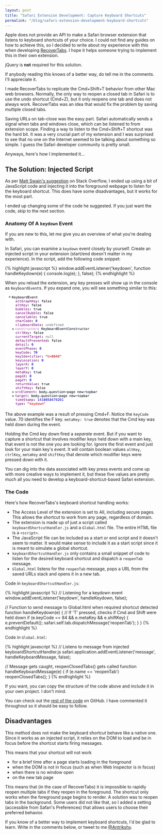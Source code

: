 ```yaml
---
layout: post
title: "Safari Extension Development: Capture Keyboard Shortcuts"
permalink: "/blog/safari-extension-development-keyboard-shortcuts"
---
```


Apple does not provide an API to make a Safari browser extension that listens to keyboard shortcuts of your choice. I could not find any guides on how to achieve this, so I decided to write about my experience with this when developing [RecoverTabs](http://antrikshy.com/Projects/recovertabs.htm). I hope it helps someone trying to implement this in their own extension.

jQuery is **not** required for this solution.

If anybody reading this knows of a better way, do tell me in the comments. I'll appreciate it.

<!--more-->

I made RecoverTabs to replicate the Cmd+Shift+T behavior from other Mac web browsers. Normally, the only way to reopen a closed tab in Safari is to use the undo shortcut (Cmd+Z), but it only reopens one tab and does not always work. RecoverTabs was an idea that would fix the problem by saving multiple closed tabs.

Saving URLs on tab-close was the easy part. Safari automatically sends a signal when tabs and windows close, which can be listened to from extension scope. Finding a way to listen to the Cmd+Shift+T shortcut was the hard bit. It was a very crucial part of my extension and I was surprised to see that no one on the Internet seemed to be talking about something so simple. I guess the Safari developer community is pretty small.

Anyways, here's how I implemented it...

## The Solution: Injected Script

As per [Matt Swain's suggestion](http://stackoverflow.com/a/25350717/2005759) on Stack Overflow, I ended up using a bit of JavaScript code and injecting it into the foreground webpage to listen for the keyboard shortcut. This does have some disadvantages, but it works for the most part.

I ended up changing some of the code he suggested. If you just want the code, skip to the next section.

### Anatomy Of A `keydown` Event

If you are new to this, let me give you an overview of what you're dealing with.

In Safari, you can examine a `keydown` event closely by yourself. Create an injected script in your extension (start/end doesn't matter in my experience). In the script, add the following code snippet: 

{% highlight javascript %}
window.addEventListener('keydown', function handleKeydown(e) {
    console.log(e);
}, false);
{% endhighlight %}

When you reload the extension, any key presses will show up in the console as `KeyboardEvent`s. If you expand one, you will see something similar to this:

![KeyboardEvent](/assets/safari-keyboardevent-example.png)

The above example was a result of pressing Cmd+F. Notice the `keyCode` value. 70 identifies the F key. `metaKey: true` denotes that the Cmd key was held down during the event.

Holding the Cmd key down fired a *separate* event. But if you want to capture a shortcut that involves modifier keys held down with a main key, that event is not the one you are looking for. Ignore the first event and just look for your main key's event. It will contain boolean values `altKey`, `ctrlKey`, `metaKey` and `shiftKey` that denote which modifier keys were pressed down with it.

You can dig into the data associated with key press events and come up with more creative ways to implement it, but these five values are pretty much all you need to develop a keyboard-shortcut-based Safari extension.

### The Code

Here's how RecoverTabs's keyboard shortcut handling works:

* The Access Level of the extension is set to All, including secure pages. This allows the shortcut to work from any page, regardless of domain.
* The extension is made up of just a script called `keyboardShortcutHandler.js` and a `Global.html` file. The entire HTML file is a `<script>`.
* The JavaScript file can be included as a start or end script and it doesn't seem to matter. It would make sense to include it as a start script since it is meant to simulate a global shortcut.
* `keyboardShortcutHandler.js` only contains a small snippet of code to listen for the desired keyboard shortcut and dispatch a `reopenTab` message.
* `Global.html` listens for the `reopenTab` message, pops a URL from the saved URLs stack and opens it in a new tab.

Code in `keyboardShortcutHandler.js`:

{% highlight javascript %}
// Listening for a keydown event
window.addEventListener('keydown', handleKeydown, false);

// Function to send message to Global.html when required shortcut detected
function handleKeydown(e) {
    // If 'T' pressed, checks if Cmd and Shift were held down
    if (e.keyCode == 84 && e.metaKey && e.shiftKey) {
        e.preventDefault();
        safari.self.tab.dispatchMessage('reopenTab');
    }
}
{% endhighlight %}

Code in `Global.html`:

{% highlight javascript %}
// Listens to message from injected keyboardShortcutHandler.js
safari.application.addEventListener('message', handleKeyboardMessage, false);

// Message gets caught, reopenClosedTabs() gets called
function handleKeyboardMessage(e) {
    if (e.name == 'reopenTab')
        reopenClosedTabs();
}
{% endhighlight %}

If you want, you can copy the structure of the code above and include it in your own project. I don't mind.

You can check out the [rest of the code](https://github.com/Antrikshy/RecoverTabs) on GitHub. I have commented it throughout so it should be easy to follow.

## Disadvantages

This method does not make the keyboard shortcut behave like a native one. Since it works as an injected script, it relies on the DOM to load and be in focus before the shortcut starts firing messages.

This means that your shortcut will not work

* for a brief time after a page starts loading in the foreground
* when the DOM is not in focus (such as when Web Inspector is in focus)
* when there is no window open
* on the new tab page

This means that (in the case of RecoverTabs) it is impossible to rapidly reopen multiple tabs if they reopen in the foreground. The shortcut only works when the foreground page begins to render. A solution was to reopen tabs in the background. Some users did not like that, so I added a setting (accessible from Safari's Preferences) that allows users to choose their preferred behavior.

If you know of a better way to implement keyboard shortcuts, I'd be glad to learn. Write in the comments below, or tweet to me [@Antrikshy](http://twitter.com/Antrikshy).
